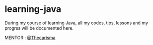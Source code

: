 # learning-java
During my course of learning Java, all my codes, tips, lessons and my progrss will be documented here. 

MENTOR : [@Thecarisma](https://github.com/Thecarisma)